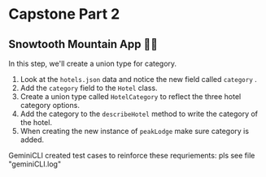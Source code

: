 # Capstone Part 2

## Snowtooth Mountain App 🌄🎿

In this step, we'll create a union type for category.

1. Look at the `hotels.json` data and notice the new field called `category` .
2. Add the `category` field to the `Hotel` class.
3. Create a union type called `HotelCategory` to reflect the three hotel category options.
4. Add the category to the `describeHotel` method to write the category of the hotel.
5. When creating the new instance of `peakLodge` make sure category is added.

GeminiCLI created test cases to reinforce these requriements: pls see file "geminiCLI.log"
